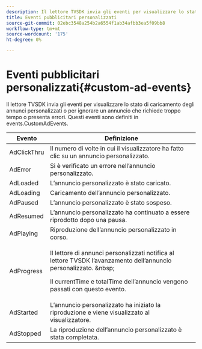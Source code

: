 ```yaml
---
description: Il lettore TVSDK invia gli eventi per visualizzare lo stato di caricamento degli annunci personalizzati o per ignorare un annuncio che richiede troppo tempo o presenta errori. Questi eventi sono definiti in events.CustomAdEvents.
title: Eventi pubblicitari personalizzati
source-git-commit: 02ebc3548a254b2a6554f1ab34afbb3ea5f09bb8
workflow-type: tm+mt
source-wordcount: '175'
ht-degree: 0%

---
```


# Eventi pubblicitari personalizzati{#custom-ad-events}

Il lettore TVSDK invia gli eventi per visualizzare lo stato di caricamento degli annunci personalizzati o per ignorare un annuncio che richiede troppo tempo o presenta errori. Questi eventi sono definiti in events.CustomAdEvents.

<table id="table_718700E0F0B042F882ED131F79E01D4E"> 
 <thead> 
  <tr> 
   <th colname="col1" class="entry"> Evento </th> 
   <th colname="col2" class="entry"> Definizione </th> 
  </tr> 
 </thead>
 <tbody> 
  <tr> 
   <td colname="col1"> <span class="codeph"> AdClickThru </span> </td> 
   <td colname="col2"> Il numero di volte in cui il visualizzatore ha fatto clic su un annuncio personalizzato. </td> 
  </tr> 
  <tr> 
   <td colname="col1"> <span class="codeph"> AdError </span> </td> 
   <td colname="col2"> Si è verificato un errore nell’annuncio personalizzato. </td> 
  </tr> 
  <tr> 
   <td colname="col1"> <span class="codeph"> AdLoaded </span> </td> 
   <td colname="col2"> L’annuncio personalizzato è stato caricato.  </td> 
  </tr> 
  <tr> 
   <td colname="col1"> <span class="codeph"> AdLoading </span> </td> 
   <td colname="col2"> Caricamento dell’annuncio personalizzato. </td> 
  </tr> 
  <tr> 
   <td colname="col1"> <span class="codeph"> AdPaused </span> </td> 
   <td colname="col2"> L’annuncio personalizzato è stato sospeso. </td> 
  </tr> 
  <tr> 
   <td colname="col1"> <span class="codeph"> AdResumed </span> </td> 
   <td colname="col2"> L’annuncio personalizzato ha continuato a essere riprodotto dopo una pausa. </td> 
  </tr> 
  <tr> 
   <td colname="col1"> <span class="codeph"> AdPlaying </span> </td> 
   <td colname="col2"> Riproduzione dell’annuncio personalizzato in corso. </td> 
  </tr> 
  <tr> 
   <td colname="col1"> <span class="codeph"> AdProgress </span> </td> 
   <td colname="col2"> <p>Il lettore di annunci personalizzati notifica al lettore TVSDK l’avanzamento dell’annuncio personalizzato. &amp;nbsp; </p> <p>Il <span class="codeph"> currentTime </span> e <span class="codeph"> totalTime </span> dell’annuncio vengono passati con questo evento. </p> </td> 
  </tr> 
  <tr> 
   <td colname="col1"> AdStarted </td> 
   <td colname="col2"> L’annuncio personalizzato ha iniziato la riproduzione e viene visualizzato al visualizzatore.  </td> 
  </tr> 
  <tr> 
   <td colname="col1"> AdStopped </td> 
   <td colname="col2"> La riproduzione dell’annuncio personalizzato è stata completata. </td> 
  </tr> 
 </tbody> 
</table>

<!--<a id="section_027774C2A47C453BA9DED61C6F8567C3"></a>-->
